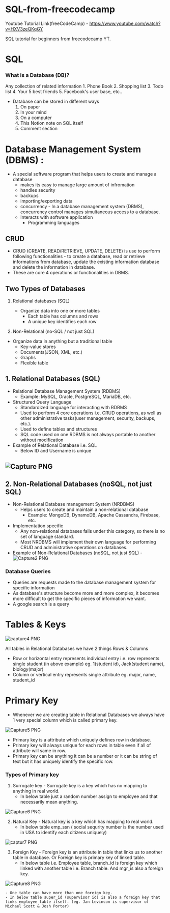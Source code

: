 # SQL-from-freecodecamp
Youtube Tutorial Link(freeCodeCamp) - https://www.youtube.com/watch?v=HXV3zeQKqGY

SQL tutorial for beginners from freecodecamp YT.
# SQL 
### What is a Database (DB)?
 Any collection of related information
    1. Phone Book
    2. Shopping list
    3. Todo list
    4. Your 5 best friends 
    5. Facebook's user base, etc..
- Database can be stored in different ways
    1. On paper
    2. In your mind
    3. On a computer
    4. This Notion note on SQL itself
    5. Comment section
    
#  Database Management System (DBMS) : 
- A special software program that helps users to create and manage a database
    - makes its easy to manage large amount of infromation
    - handles security
    - backups
    - importing/exporting data
    - concurrency - In a database management system (DBMS), concurrency control manages simultaneous access to a database.
    - Interacts with software application
        - Programming languages

## CRUD

- CRUD (CREATE, READ/RETRIEVE, UPDATE, DELETE) is use to perform following functionalities - to create a database, read or retrieve informations from database, update the existing information database and delete the information in database.
- These are core 4 operations or functionalities in DBMS.

## Two Types of Databases

1. Relational databases (SQL)
    - Organize data into one or more tables
        - Each table has columns and rows
        - A unique key identifies each row

  2.  Non-Relational (no-SQL / not just SQL)

- Organize data in anything but a traditional table
    - Key-value stores
    - Documents(JSON, XML, etc.)
    - Graphs
    - Flexible table

## 1. Relational Databases (SQL)

- Relational Database Management System (RDBMS)
    - Example: MySQL, Oracle, PostgreSQL, MariaDB, etc.
- Structured Query Language
    - Standardized language for interacting with RDBMS
    - Used to perform 4 core operations i.e. CRUD operations, as well as other administrative tasks(user management, security, backups, etc.).
    - Used to define tables and structures
    - SQL code used on one RDBMS is not always portable to another without modification
- Example of Relational Database i.e. SQL  
    -  Below ID and Username is unique
##  ![Capture PNG](https://user-images.githubusercontent.com/67586773/141994086-b2728146-a2dc-45b9-899a-0091e4e9d1ab.png)

## 2. Non-Relational Databases (noSQL, not just SQL)

- Non-Relational Database management System (NRDBMS)
    - Helps users to create and maintain a non-relational database
        - Example: MongoDB, DynamoDB, Apache Cassandra, Firebase, etc.
- Implementation specific
    - Any non-relational databases falls under this category, so there is no set of language standard.
    - Most NRDBMS will implement their own language for performing CRUD and administrative operations on databases.
- Example of Non-Relational Databases (noSQL, not just SQL) -
![Capture2 PNG](https://user-images.githubusercontent.com/67586773/141994929-7d2d5825-b97a-4c48-a625-b6373d6926f7.png)

### Database Queries

- Queries are requests made to the database management system for specific information
- As database's structure become more and more complex, it becomes more difficult to get the specific pieces of information we want.
- A google search is a query

# Tables & Keys
![capture4 PNG](https://user-images.githubusercontent.com/67586773/142226373-9de485ff-6f1f-4931-956e-588713de1074.png)

All tables in Relational Databases we have 2 things Rows & Columns
 -  Row or horizontal entry represents individual entry i.e. row represents single student (in above example)  eg. 1(student id), Jack(student name), biology(major)
 -  Column or vertical entry represents single attribute  eg. major, name, student_id

# Primary Key
 - Whenever we are creating table in Relational Databases we always have 1 very special column which is called primary key.
 
 ![Capture5 PNG](https://user-images.githubusercontent.com/67586773/142227085-7f15c7f9-4910-4fbc-9378-e89e086bae68.png)
 
  - Primary key is a attribute which uniquely defines row in database.
  - Primary key will always unique for each rows in table even if all of attribute will same in row.
  - Primary key can be anything it can be a number or it can be string of text but it has uniquely identify the specific row.
  
 ### Types of Primary key 
 
  1. Surrogate key - Surrogate key is a key which has no mapping to anything in real world.
     - In below table just a random number assign to employee and that necessarily mean anything.
   
   ![Capture6 PNG](https://user-images.githubusercontent.com/67586773/142614438-7d3ab538-e6bf-450b-9d5f-734f690f81e7.png)

   2. Natural Key - Natural key is a key which has mapping to real world.
      - In below table emp_ssn ( social sequrity number is the number used in USA to identify each citizens uniquely)
      
   ![captur7 PNG](https://user-images.githubusercontent.com/67586773/142733871-452fe316-fce8-4975-aba9-deff0b362066.png)

   3. Foreign Key - Foreign key is an attribute in table that links us to another table in database. Or Foreign key is primary key of linked table.
      - In below table i.e. Employee table, branch_id is foreign key which linked with another table i.e. Branch table. And mgr_is also a foreign key.
      
   ![Capture8 PNG](https://user-images.githubusercontent.com/67586773/142733953-234dd158-8610-48ba-b4a4-73642ff809f2.png)

    - One table can have more than one foreign key.
    - In below table super_id (supervisor id) is also a foreign key that links employee table itself. (eg. Jan Levinson is supervisor of Michael Scott & Josh Porter)
